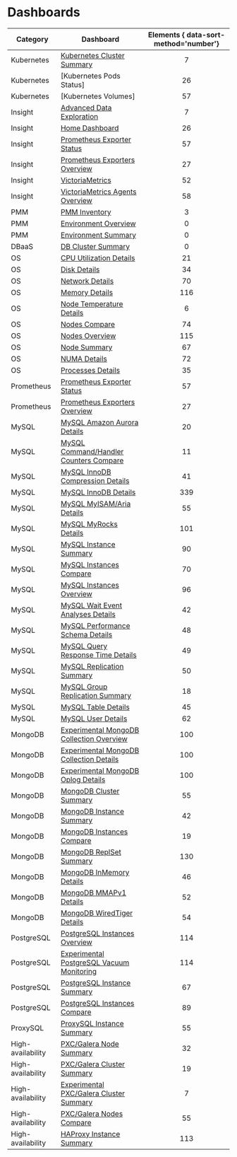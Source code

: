 # Dashboards

| Category          | Dashboard                                                                                | Elements { data-sort-method='number'} |
|-------------------|------------------------------------------------------------------------------------------|:-------------------------------------:|
| Kubernetes        | [Kubernetes Cluster Summary]                                                              | 7
| Kubernetes        | [Kubernetes Pods Status]                                                                         | 26
| Kubernetes        | [Kubernetes Volumes]                                                             | 57
| Insight           | [Advanced Data Exploration]                                                              | 7
| Insight           | [Home Dashboard]                                                                         | 26
| Insight           | [Prometheus Exporter Status]                                                             | 57
| Insight           | [Prometheus Exporters Overview]                                                          | 27
| Insight           | [VictoriaMetrics]                                                                        | 52
| Insight           | [VictoriaMetrics Agents Overview]                                                        | 58
| PMM               | [PMM Inventory]                                                                          | 3
| PMM               | [Environment Overview]                                                                   | 0
| PMM               | [Environment Summary]                                                                    | 0
| DBaaS             | [DB Cluster Summary]                                                                     | 0
| OS                | [CPU Utilization Details]                                                                | 21
| OS                | [Disk Details]                                                                           | 34
| OS                | [Network Details]                                                                        | 70
| OS                | [Memory Details]                                                                         | 116
| OS                | [Node Temperature Details]                                                               | 6
| OS                | [Nodes Compare]                                                                          | 74
| OS                | [Nodes Overview]                                                                         | 115
| OS                | [Node Summary]                                                                           | 67
| OS                | [NUMA Details]                                                                           | 72
| OS                | [Processes Details]                                                                      | 35
| Prometheus        | [Prometheus Exporter Status]                                                             | 57
| Prometheus        | [Prometheus Exporters Overview]                                                          | 27
| MySQL             | [MySQL Amazon Aurora Details]                                                            | 20
| MySQL             | [MySQL Command/Handler Counters Compare]                                                 | 11
| MySQL             | [MySQL InnoDB Compression Details]                                                       | 41
| MySQL             | [MySQL InnoDB Details]                                                                   | 339
| MySQL             | [MySQL MyISAM/Aria Details]                                                              | 55
| MySQL             | [MySQL MyRocks Details]                                                                  | 101
| MySQL             | [MySQL Instance Summary]                                                                 | 90
| MySQL             | [MySQL Instances Compare]                                                                | 70
| MySQL             | [MySQL Instances Overview]                                                               | 96
| MySQL             | [MySQL Wait Event Analyses Details]                                                      | 42
| MySQL             | [MySQL Performance Schema Details]                                                       | 48
| MySQL             | [MySQL Query Response Time Details]                                                      | 49
| MySQL             | [MySQL Replication Summary]                                                              | 50
| MySQL             | [MySQL Group Replication Summary]                                                        | 18
| MySQL             | [MySQL Table Details]                                                                    | 45
| MySQL             | [MySQL User Details]                                                                     | 62
| MongoDB           | [Experimental MongoDB Collection Overview]                                                             | 100
| MongoDB           | [Experimental MongoDB Collection Details]                                                             | 100
| MongoDB           | [Experimental MongoDB Oplog Details]                                                             | 100
| MongoDB           | [MongoDB Cluster Summary]                                                                | 55
| MongoDB           | [MongoDB Instance Summary]                                                               | 42
| MongoDB           | [MongoDB Instances Compare]                                                              | 19
| MongoDB           | [MongoDB ReplSet Summary]                                                                | 130
| MongoDB           | [MongoDB InMemory Details]                                                               | 46
| MongoDB           | [MongoDB MMAPv1 Details]                                                                 | 52
| MongoDB           | [MongoDB WiredTiger Details]                                                             | 54
| PostgreSQL        | [PostgreSQL Instances Overview]                                                          | 114
| PostgreSQL        | [Experimental PostgreSQL Vacuum Monitoring]                                              | 114
| PostgreSQL        | [PostgreSQL Instance Summary]                                                            | 67
| PostgreSQL        | [PostgreSQL Instances Compare]                                                           | 89
| ProxySQL          | [ProxySQL Instance Summary]                                                              | 55
| High-availability | [PXC/Galera Node Summary]                                                                | 32
| High-availability | [PXC/Galera Cluster Summary]                                                             | 19
| High-availability | [Experimental PXC/Galera Cluster Summary]                                                 | 7
| High-availability | [PXC/Galera Nodes Compare]                                                               | 55
| High-availability | [HAProxy Instance Summary]                                                               | 113

[Advanced Data Exploration]: dashboard-advanced-data-exploration.md
[Home Dashboard]: dashboard-home.md
[Kubernetes Cluster Summary]: kubernetes_cluster_summary.md
[DB Cluster Summary]: dashboard-cluster-summary.md
[Prometheus Exporter Status]: dashboard-prometheus-exporter-status.md
[Prometheus Exporters Overview]: dashboard-prometheus-exporters-overview.md
[VictoriaMetrics]: dashboard-victoriametrics.md
[VictoriaMetrics Agents Overview]: dashboard-victoriametrics-agents-overview.md
[PMM Inventory]: dashboard-inventory.md
[Environment Overview]: dashboard-env-overview.md
[Environment Summary]: dashboard-environent-summary.md
[CPU Utilization Details]: dashboard-cpu-utilization-details.md
[Disk Details]: dashboard-disk-details.md
[Network Details]: dashboard-network-details.md
[Memory Details]: dashboard-memory-details.md
[Node Temperature Details]: dashboard-node-temperature-details.md
[Nodes Compare]: dashboard-nodes-compare.md
[Nodes Overview]: dashboard-nodes-overview.md
[Node Summary]: dashboard-node-summary.md
[NUMA Details]: dashboard-numa-details.md
[Processes Details]: dashboard-processes-details.md
[Prometheus Exporter Status]: dashboard-prometheus-exporter-status.md
[Prometheus Exporters Overview]: dashboard-prometheus-exporters-overview.md
[MySQL Amazon Aurora Details]: dashboard-mysql-amazon-aurora-details.md
[MySQL Command/Handler Counters Compare]: dashboard-mysql-command-handler-counters-compare.md
[MySQL InnoDB Compression Details]: dashboard-mysql-innodb-compression-details.md
[MySQL InnoDB Details]: dashboard-mysql-innodb-details.md
[MySQL MyISAM/Aria Details]: dashboard-mysql-myisam-aria-details.md
[MySQL MyRocks Details]: dashboard-mysql-myrocks-details.md
[MySQL Instance Summary]: dashboard-mysql-instance-summary.md
[MySQL Instances Compare]: dashboard-mysql-instances-compare.md
[MySQL Instances Overview]: dashboard-mysql-instances-overview.md
[MySQL Wait Event Analyses Details]: dashboard-mysql-wait-event-analyses-details.md
[MySQL Performance Schema Details]: dashboard-mysql-performance-schema-details.md
[MySQL Query Response Time Details]: dashboard-mysql-query-response-time-details.md
[MySQL Replication Summary]: dashboard-mysql-replication-summary.md
[MySQL Group Replication Summary]: dashboard-mysql-group-replication-summary.md
[MySQL Table Details]: dashboard-mysql-table-details.md
[MySQL User Details]: dashboard-mysql-user-details.md
[MySQL TokuDB Details]: dashboard-mysql-tokudb-details.md
[Experimental MongoDB Collection Overview]: dashboard-mongodb-experimental_collection_overview.md
[Experimental MongoDB Collection Details]: dashboard-mongodb-experimental_collection_details.md
[Experimental MongoDB Oplog Details]: dashboard-mongodb-experimental_oplog.md
[MongoDB Cluster Summary]: dashboard-mongodb-cluster-summary.md
[MongoDB Instance Summary]: dashboard-mongodb-instance-summary.md
[MongoDB Instances Overview]: dashboard-mongodb-instances-overview.md
[MongoDB Instances Compare]: dashboard-mongodb-instances-compare.md
[MongoDB ReplSet Summary]: dashboard-mongodb-replset-summary.md
[MongoDB InMemory Details]: dashboard-mongodb-inmemory-details.md
[MongoDB MMAPv1 Details]: dashboard-mongodb-mmapv1-details.md
[MongoDB WiredTiger Details]: dashboard-mongodb-wiredtiger-details.md
[Experimental PostgreSQL Vacuum Monitoring]: dashboard-postgresql-vacuum-monitoring-experimental.md
[PostgreSQL Instances Overview]: dashboard-postgresql-instances-overview.md
[PostgreSQL Instance Summary]: dashboard-postgresql-instance-summary.md
[PostgreSQL Instances Compare]: dashboard-postgresql-instances-compare.md
[ProxySQL Instance Summary]: dashboard-proxysql-instance-summary.md
[PXC/Galera Node Summary]: dashboard-pxc-galera-node-summary.md
[PXC/Galera Cluster Summary]: dashboard-pxc-galera-cluster-summary.md
[Experimental PXC/Galera Cluster Summary]: dashboard-pxc-galera-cluster-summary-experimental.md
[PXC/Galera Nodes Compare]: dashboard-pxc-galera-nodes-compare.md
[HAProxy Instance Summary]: dashboard-haproxy-instance-summary.md

